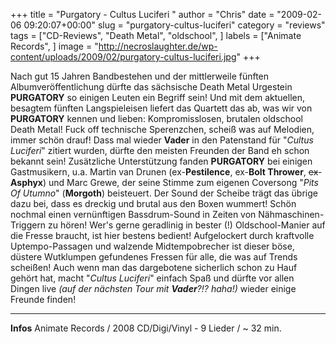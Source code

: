 +++
title = "Purgatory - Cultus Luciferi "
author = "Chris"
date = "2009-02-06 09:20:07+00:00"
slug = "purgatory-cultus-luciferi"
category = "reviews"
tags = ["CD-Reviews", "Death Metal", "oldschool", ]
labels = ["Animate Records", ]
image = "http://necroslaughter.de/wp-content/uploads/2009/02/purgatory-cultus-luciferi.jpg"
+++

Nach gut 15 Jahren Bandbestehen und der mittlerweile fünften Albumveröffentlichung dürfte das sächsische Death Metal Urgestein **PURGATORY** so einigen Leuten ein Begriff sein! Und mit dem aktuellen, besagtem fünften Langspieleisen liefert das Quartett das ab, was wir von **PURGATORY** kennen und lieben: Kompromisslosen, brutalen oldschool Death Metal!
Fuck off technische Sperenzchen, scheiß was auf Melodien, immer schön drauf! Dass mal wieder **Vader** in den Patenstand für "_Cultus Luciferi_" zitiert wurden, dürfte den meisten Freunden der Band eh schon bekannt sein! Zusätzliche Unterstützung fanden **PURGATORY** bei einigen Gastmusikern, u.a. Martin van Drunen (ex-**Pestilence**, ex-**Bolt Thrower**, <del>ex</del>-**Asphyx**) und Marc Grewe, der seine Stimme zum eigenen Coversong "_Pits Of Utumno_" (**Morgoth**) beisteuert. Der Sound der Scheibe trägt das übrige dazu bei, dass es dreckig und brutal aus den Boxen wummert! Schön nochmal einen vernünftigen Bassdrum-Sound in Zeiten von Nähmaschinen-Triggern zu hören!
Wer's gerne geradlinig in bester (!) Oldschool-Manier auf die Fresse braucht, ist hier bestens bedient! Aufgelockert durch kraftvolle Uptempo-Passagen und walzende Midtempobrecher ist dieser böse, düstere Wutklumpen gefundenes Fressen für alle, die was auf Trends scheißen! Auch wenn man das dargebotene sicherlich schon zu Hauf gehört hat, macht "_Cultus Luciferi_" einfach Spaß und dürfte vor allen Dingen live _(auf der nächsten Tour mit **Vader**?!? haha!)_ wieder einige Freunde finden!





---
**Infos**
Animate Records / 2008
CD/Digi/Vinyl - 9 Lieder / ~ 32 min.
